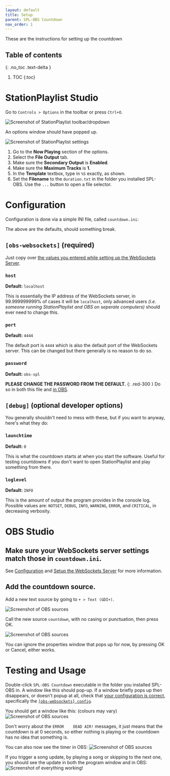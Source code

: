 ```yaml
---
layout: default
title: Setup
parent: SPL-OBS Countdown
nav_order: 1
---
```



These are the instructions for setting up the countdown

## Table of contents
{: .no_toc .text-delta }
1. TOC
{:toc}

# StationPlaylist Studio
Go to `Controls > Options` in the toolbar or press `Ctrl+O`.

![Screenshot of StationPlaylist toolbar/dropdown](../assets/spl-toolbar.png)

An options window should have popped up.

![Screenshot of StationPlaylist settings](../assets/spl-options.png)

1. Go to the **Now Playing** section of the options.
2. Select the **File Output** tab.
3. Make sure the **Secondary Output** is **Enabled**.
4. Make sure the **Maximum Tracks** is **1**.
5. In the **Template** textbox, type in `%S` exactly, as shown.
6. Set the **Filename** to the `duration.txt` in the folder you installed SPL-OBS. Use the `...` button to open a file selector.

# Configuration
Configuration is done via a simple INI file, called `countdown.ini`:

<script src="https://gist-it.appspot.com/github/oofdere/SPL-OBS/blob/master/countdown.ini"></script>
The above are the defaults, should something break.

## `[obs-websockets]` (required)
Just copy over [the values you entered while setting up the WebSockets Server](../install#setup-the-websockets-server).

### `host`
**Default:** `localhost`

This is essentially the IP address of the WebSockets server, in 99.999999999% of cases it will be `localhost`, only advanced users *(i.e. someone running StationPlaylist and OBS on seperate computers)* should ever need to change this.

### `port`
**Default:** `4444`

The default port is `4444` which is also the default port of the WebSockets server. This can be changed but there generally is no reason to do so.

### `password`
**Default:** `obs-spl`

**PLEASE CHANGE THE PASSWORD FROM THE DEFAULT.**
{: .red-300 }
Do so in both this file and [in OBS](../install#setup-the-websockets-server).

## `[debug]` (optional developer options)
You generally shouldn't need to mess with these, but if you want to anyway, here's what they do:

### `launchtime`
**Default:** `0`

This is what the countdown starts at when you start the software. Useful for testing countdowns if you don't want to open StationPlaylist and play something from there.

### `loglevel`
**Default:** `INFO`

This is the amount of output the program provides in the console log. Possible values are: `NOTSET`, `DEBUG`, `INFO`, `WARNING`, `ERROR`, and `CRITICAL`, in decreasing verbosity.

# OBS Studio
## Make sure your WebSockets server settings match those in `countdown.ini`.
See [Configuration](#configuration) and [Setup the WebSockets Server](../install#setup-the-websockets-server) for more information.

## Add the countdown source.
Add a new text source by going to `+ > Text (GDI+)`.

![Screenshot of OBS sources](../assets/obs-sources-add.png)

Call the new source `countdown`, with no casing or punctuation, then press OK.

![Screenshot of OBS sources](../assets/obs-source-name.png)

You can ignore the properties window that pops up for now, by pressing OK or Cancel, either works.

# Testing and Usage
Double-click `SPL-OBS Countdown` executable in the folder you installed SPL-OBS in. A window like this should pop-up. If a window briefly pops up then disappears, or doesn't popup at all, check that [your configuration is correct](#configuration), specifically the [`[obs-websockets] config`](#obs-websockets-required).

You should get a window like this: (colours may vary)
![Screenshot of OBS sources](../assets/countdown.png)

Don't worry about the `ERROR	DEAD AIR!` messages, it just means that the countdown is at 0 seconds, so either nothing is playing or the countdown has no idea that something is.

You can also now see the timer in OBS:
![Screenshot of OBS sources](../assets/obs-timer-zero.png)

If you trigger a song update, by playing a song or skipping to the next one, you should see the update in both the program window and in OBS:
![Screenshot of everything working!](../assets/countdown-working.png)